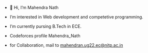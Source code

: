 - 👋 Hi, I’m Mahendra Nath
-  I’m interested in Web development and competetive programming.
-  I’m currently pursing B.Tech in ECE.
- Codeforces profile Mahendra_Nath

- for Collaboration, mail to mahendran.ug22.ec@nitp.ac.in

<!---
MahendraSiddh/MahendraSiddh is a ✨ special ✨ repository because its `README.md` (this file) appears on your GitHub profile.
You can click the Preview link to take a look at your changes.
--->
